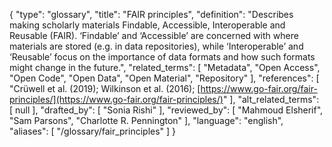 {
    "type": "glossary",
    "title": "FAIR principles",
    "definition": "Describes making scholarly materials Findable, Accessible, Interoperable and Reusable (FAIR). ‘Findable’ and ‘Accessible’ are concerned with where materials are stored (e.g. in data repositories), while ‘Interoperable’ and ‘Reusable’ focus on the importance of data formats and how such formats might change in the future.",
    "related_terms": [
        "Metadata",
        "Open Access",
        "Open Code",
        "Open Data",
        "Open Material",
        "Repository"
    ],
    "references": [
        "Crüwell et al. (2019); Wilkinson et al. (2016); [https://www.go-fair.org/fair-principles/](https://www.go-fair.org/fair-principles/)"
    ],
    "alt_related_terms": [
        null
    ],
    "drafted_by": [
        "Sonia Rishi"
    ],
    "reviewed_by": [
        "Mahmoud Elsherif",
        "Sam Parsons",
        "Charlotte R. Pennington"
    ],
    "language": "english",
    "aliases": [
        "/glossary/fair_principles"
    ]
}